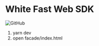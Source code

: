 # White Fast Web SDK

![GitHub](https://img.shields.io/github/license/netless-io/whiteboard-designer)

1. yarn dev
2. open facade/index.html